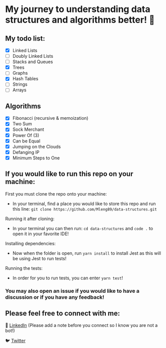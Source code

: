 # My journey to understanding data structures and algorithms better! :file_folder:

## My todo list:

-   [x] Linked Lists
-   [ ] Doubly Linked Lists
-   [ ] Stacks and Queues
-   [x] Trees
-   [ ] Graphs
-   [x] Hash Tables
-   [ ] Strings
-   [ ] Arrays

## Algorithms

-   [x] Fibonacci (recursive & memoization)
-   [x] Two Sum
-   [x] Sock Merchant
-   [x] Power Of (3)
-   [x] Can be Equal
-   [x] Jumping on the Clouds
-   [x] Defanging IP
-   [x] Minimum Steps to One

## If you would like to run this repo on your machine:

First you must clone the repo onto your machine:

-   In your terminal, find a place you would like to store this repo and run this line: `git clone https://github.com/Mleng89/data-structures.git`

Running it after cloning:

-   In your terminal you can then run: `cd data-structures` and `code .` to open it in your favorite IDE!

Installing dependencies:

-   Now when the folder is open, run `yarn install` to install Jest as this will be using Jest to run tests!

Running the tests:

-   In order for you to run tests, you can enter `yarn test`!

### You may also open an issue if you would like to have a discussion or if you have any feedback!

## Please feel free to connect with me:

:link: [LinkedIn](https://www.linkedin.com/in/matthew-leng/) (Please add a note before you connect so I know you are not a bot!)

:bird: [Twitter](https://twitter.com/matthewleng)
